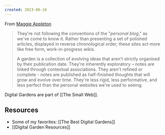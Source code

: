 ```yaml
---
created: 2023-06-16
---
```


From [Maggie Appleton](https://maggieappleton.com/garden-history)

>They're not following the conventions of the "_personal blog_," as we've come to know it. Rather than presenting a set of polished articles, displayed in reverse chronological order, these sites act more like free form, work-in-progress wikis.
>
>A garden is a collection of evolving ideas that aren't strictly organised by their publication date. They're inherently exploratory – notes are linked through contextual associations. They aren't refined or complete - notes are published as half-finished thoughts that will grow and evolve over time. They're less rigid, less performative, and less perfect than the personal websites we're used to seeing.

Digital Gardens are part of [[The Small Web]].

## Resources

- Some of my favorites: [[The Best Digital Gardens]]
- [[Digital Garden Resources]]